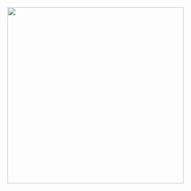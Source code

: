 <img src="https://github-readme-stats.vercel.app/api?username=nilspolek&show_icons=true&theme=holi" width="400">
